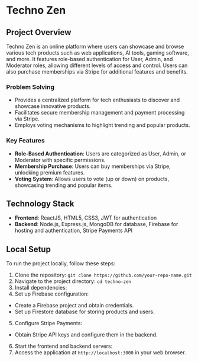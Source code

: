# Techno Zen

## Project Overview
Techno Zen is an online platform where users can showcase and browse various tech products such as web applications, AI tools, gaming software, and more. It features role-based authentication for User, Admin, and Moderator roles, allowing different levels of access and control. Users can also purchase memberships via Stripe for additional features and benefits.

### Problem Solving
- Provides a centralized platform for tech enthusiasts to discover and showcase innovative products.
- Facilitates secure membership management and payment processing via Stripe.
- Employs voting mechanisms to highlight trending and popular products.

### Key Features
- **Role-Based Authentication**: Users are categorized as User, Admin, or Moderator with specific permissions.
- **Membership Purchase**: Users can buy memberships via Stripe, unlocking premium features.
- **Voting System**: Allows users to vote (up or down) on products, showcasing trending and popular items.

## Technology Stack
- **Frontend**: ReactJS, HTML5, CSS3, JWT for authentication
- **Backend**: Node.js, Express.js, MongoDB for database, Firebase for hosting and authentication, Stripe Payments API

## Local Setup
To run the project locally, follow these steps:
1. Clone the repository: `git clone https://github.com/your-repo-name.git`
2. Navigate to the project directory: `cd techno-zen`
3. Install dependencies:
4. Set up Firebase configuration:
- Create a Firebase project and obtain credentials.
- Set up Firestore database for storing products and users.
5. Configure Stripe Payments:
- Obtain Stripe API keys and configure them in the backend.
6. Start the frontend and backend servers:
7. Access the application at `http://localhost:3000` in your web browser.
